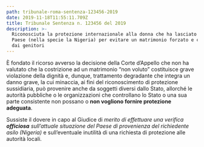 ```yaml
---
path: tribunale-roma-sentenza-123456-2019
date: 2019-11-18T11:55:11.709Z
title: Tribunale Sentenza n. 123456 del 2019
description: >-
  Riconosciuta la protezione internazionale alla donna che ha lasciato il suo
  Paese (nella specie la Nigeria) per evitare un matrimonio forzato e combinato
  dai genitori
---
```

È fondato il ricorso avverso la decisione della Corte d’Appello che non ha valutato che la costrizione ad un matrimonio “non voluto” costituisce grave violazione della dignità e, dunque, trattamento degradante che integra un danno grave, la cui minaccia, ai fini del riconoscimento di protezione sussidiaria, può provenire anche da soggetti diversi dallo Stato, allorché le autorità pubbliche o le organizzazioni che controllano lo Stato o una sua parte consistente non possano o **non vogliono fornire protezione adeguata**.

Sussiste il dovere in capo al Giudice di _merito di effettuare una verifica **officiosa** sull’attuale situazione del Paese di provenienza del richiedente asilo (Nigeria)_ e sull’eventuale inutilità di una richiesta di protezione alle autorità locali.
